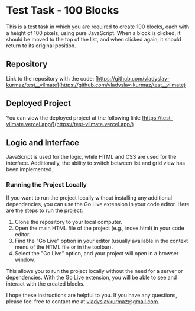 # Test Task - 100 Blocks

This is a test task in which you are required to create 100 blocks, each with a height of 100 pixels, using pure JavaScript. When a block is clicked, it should be moved to the top of the list, and when clicked again, it should return to its original position.

## Repository

Link to the repository with the code: [https://github.com/vladyslav-kurmaz/test__vilmate](https://github.com/vladyslav-kurmaz/test__vilmate)

## Deployed Project

You can view the deployed project at the following link: [https://test-vilmate.vercel.app/](https://test-vilmate.vercel.app/)

## Logic and Interface

JavaScript is used for the logic, while HTML and CSS are used for the interface. Additionally, the ability to switch between list and grid view has been implemented.

### Running the Project Locally

If you want to run the project locally without installing any additional dependencies, you can use the Go Live extension in your code editor. Here are the steps to run the project:

1. Clone the repository to your local computer.
2. Open the main HTML file of the project (e.g., index.html) in your code editor.
3. Find the "Go Live" option in your editor (usually available in the context menu of the HTML file or in the toolbar).
4. Select the "Go Live" option, and your project will open in a browser window.

This allows you to run the project locally without the need for a server or dependencies. With the Go Live extension, you will be able to see and interact with the created blocks.

I hope these instructions are helpful to you. If you have any questions, please feel free to contact me at vladyslavkurmaz@gmail.com.